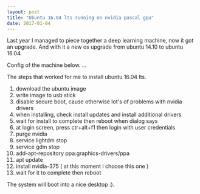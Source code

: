 ```yaml
---
layout: post
title: "Ubuntu 16.04 lts running on nvidia pascal gpu"
date: 2017-01-04
---
```


Last year I managed to piece together a deep learning machine, now it got an upgrade.
And with it a new os upgrade from ubuntu 14.10 to ubuntu 16.04.

Config of the machine below.
...

The steps that worked for me to install ubuntu 16.04 lts.

1. download the ubuntu image
2. write image to usb stick
3. disable secure boot, cause otherwise lot's of problems with nvidia drivers
4. when installing, check install updates and install additional drivers
5. wait for install to complete then reboot when dialog says
6. at login screen, press ctr+alt+f1 then login with user credentials
7. purge nvidia
8. service lightdm stop
9. service gdm stop
10. add-apt-repository ppa:graphics-drivers/ppa
11. apt update
12. install nvidia-375 ( at this moment i choose this one )
13. wait for it to complete then reboot

The system will boot into a nice desktop :).
